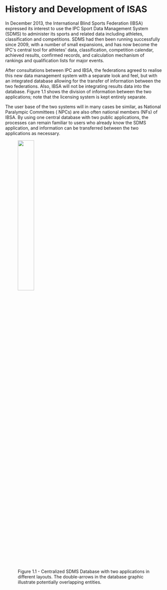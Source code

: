# History and Development of ISAS

In December 2013, the International Blind Sports Federation (IBSA) expressed its interest to use the
IPC Sport Data Management System (SDMS) to administer its sports and related data including
athletes, classification and competitions. SDMS had then been running successfully since 2009, with
a number of small expansions, and has now become the IPC's central tool for athletes' data,
classification, competition calendar, achieved results, confirmed records, and calculation mechanism
of rankings and qualification lists for major events.

After consultations between IPC and IBSA, the federations agreed to realise this new data management
system with a separate look and feel, but with an integrated database allowing for the transfer of
information between the two federations. Also, IBSA will not be integrating results data into the
database. Figure 1.1 shows the division of information between the two applications; note that the
licensing system is kept entirely separate.

The user base of the two systems will in many cases be similar, as National Paralympic Committees (
NPCs) are also often national members (NFs) of IBSA. By using one central database with two public
applications, the processes can remain familiar to users who already know the SDMS application, and
information can be transferred between the two applications as necessary.

<style>
.architecture {
	height: 35% !important;
	width: 35% !important;
}
</style>

<figure>
  <img src="_img/figures/1.1-application-architecture.png" alt="" class="screenshot architecture center">
  <figcaption>Figure 1.1 - Centralized SDMS Database with two applications in different layouts. The double-arrows in the database graphic illustrate potentially overlapping entities.</figcaption>
</figure>